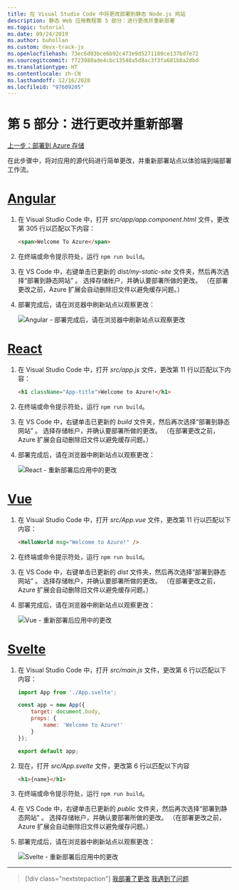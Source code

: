 ```yaml
---
title: 在 Visual Studio Code 中将更改部署到静态 Node.js 网站
description: 静态 Web 应用教程第 5 部分：进行更改并重新部署
ms.topic: tutorial
ms.date: 09/24/2019
ms.author: buhollan
ms.custom: devx-track-js
ms.openlocfilehash: 73ec6d03bce6b92c473e9d5271180ce137bd7e72
ms.sourcegitcommit: f723980ade4cbc13548a5d8ac3f3fa681b8a2dbd
ms.translationtype: HT
ms.contentlocale: zh-CN
ms.lasthandoff: 12/16/2020
ms.locfileid: "97609205"
---
```

# <a name="part-5-make-changes-and-redeploy"></a>第 5 部分：进行更改并重新部署

[上一步：部署到 Azure 存储](tutorial-vscode-static-website-node-04.md)

在此步骤中，将对应用的源代码进行简单更改，并重新部署站点以体验端到端部署工作流。

# <a name="angular"></a>[Angular](#tab/angular)

1. 在 Visual Studio Code 中，打开 _src/app/app.component.html_ 文件，更改第 305 行以匹配以下内容：

    ```html
    <span>Welcome To Azure</span>
    ```

1. 在终端或命令提示符处，运行 `npm run build`。

1. 在 VS Code 中，右键单击已更新的 _dist/my-static-site_ 文件夹，然后再次选择“部署到静态网站”  。 选择存储帐户，并确认要部署所做的更改。 （在部署更改之前，Azure 扩展会自动删除旧文件以避免缓存问题。）

1. 部署完成后，请在浏览器中刷新站点以观察更改：

    ![Angular - 部署完成后，请在浏览器中刷新站点以观察更改](../../media/static-website/updated-azure-app-angular.png)

# <a name="react"></a>[React](#tab/react)

1. 在 Visual Studio Code 中，打开 _src/app.js_ 文件，更改第 11 行以匹配以下内容：

    ```html
    <h1 className="App-title">Welcome to Azure!</h1>
    ```

1. 在终端或命令提示符处，运行 `npm run build`。

1. 在 VS Code 中，右键单击已更新的 _build_ 文件夹，然后再次选择“部署到静态网站”  。 选择存储帐户，并确认要部署所做的更改。 （在部署更改之前，Azure 扩展会自动删除旧文件以避免缓存问题。）

1. 部署完成后，请在浏览器中刷新站点以观察更改：

    ![React - 重新部署后应用中的更改](../../media/static-website/updated-azure-app-react.png)

# <a name="vue"></a>[Vue](#tab/vue)

1. 在 Visual Studio Code 中，打开 _src/App.vue_ 文件，更改第 11 行以匹配以下内容：

    ```html
    <HelloWorld msg="Welcome to Azure!" />
    ```

1. 在终端或命令提示符处，运行 `npm run build`。

1. 在 VS Code 中，右键单击已更新的 _dist_ 文件夹，然后再次选择“部署到静态网站”  。 选择存储帐户，并确认要部署所做的更改。 （在部署更改之前，Azure 扩展会自动删除旧文件以避免缓存问题。）

1. 部署完成后，请在浏览器中刷新站点以观察更改：

    ![Vue - 重新部署后应用中的更改](../../media/static-website/updated-azure-app-vue.png)

# <a name="svelte"></a>[Svelte](#tab/svelte)

1. 在 Visual Studio Code 中，打开 _src/main.js_ 文件，更改第 6 行以匹配以下内容：

    ```js
    import App from './App.svelte';

    const app = new App({
        target: document.body,
        props: {
            name: 'Welcome to Azure!'
        }
    });

    export default app;
    ```

2. 现在，打开 _src/App.svelte_ 文件，更改第 6 行以匹配以下内容

    ```html
    <h1>{name}</h1>
    ```

1. 在终端或命令提示符处，运行 `npm run build`。

1. 在 VS Code 中，右键单击已更新的 _public_ 文件夹，然后再次选择“部署到静态网站”  。 选择存储帐户，并确认要部署所做的更改。 （在部署更改之前，Azure 扩展会自动删除旧文件以避免缓存问题。）

1. 部署完成后，请在浏览器中刷新站点以观察更改：

    ![Svelte - 重新部署后应用中的更改](../../media/static-website/updated-azure-app-svelte.png)

---

> [!div class="nextstepaction"]
> [我部署了更改](tutorial-vscode-static-website-node-06.md) [我遇到了问题](https://www.research.net/r/PWZWZ52?tutorial=node-deployment-staticwebsite&step=code-change)
